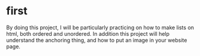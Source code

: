 # first
By doing this project, I will be particularly practicing on how to make lists on html, both ordered and unordered. In addition this project will help understand the anchoring thing, and how to put an image in your website page.